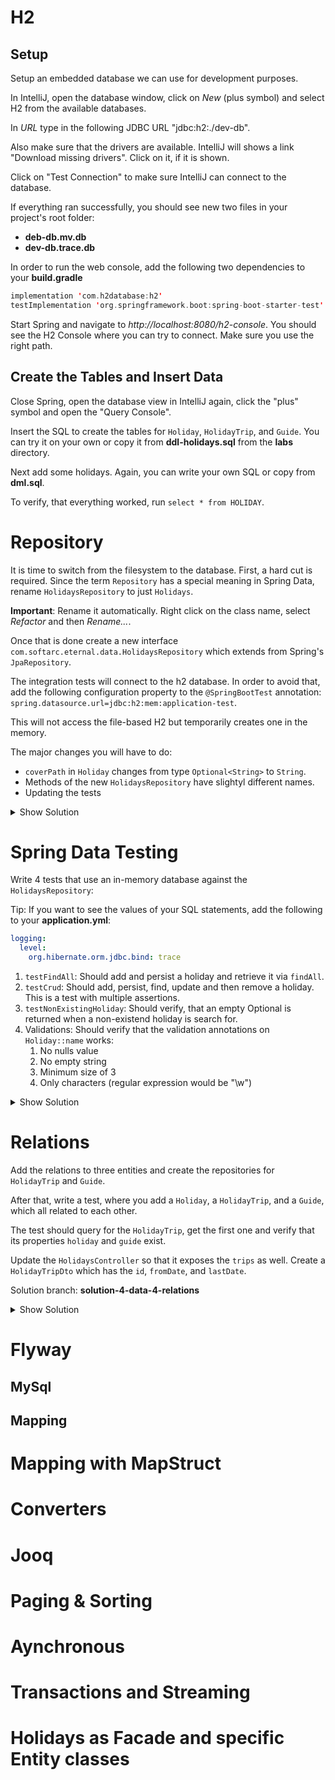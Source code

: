 # H2

## Setup

Setup an embedded database we can use for development purposes.

In IntelliJ, open the database window, click on _New_ (plus symbol) and select H2 from the available databases.

In _URL_ type in the following JDBC URL "jdbc:h2:./dev-db".

Also make sure that the drivers are available. IntelliJ will shows a link "Download missing drivers". Click on it, if it is shown.

Click on "Test Connection" to make sure IntelliJ can connect to the database.

If everything ran successfully, you should see new two files in your project's root folder:

- **deb-db.mv.db**
- **dev-db.trace.db**

In order to run the web console, add the following two dependencies to your **build.gradle**

```kotlin
implementation 'com.h2database:h2'
testImplementation 'org.springframework.boot:spring-boot-starter-test'
```

Start Spring and navigate to _http://localhost:8080/h2-console_. You should see the H2 Console where you can try to connect. Make sure you use the right path.

## Create the Tables and Insert Data

Close Spring, open the database view in IntelliJ again, click the "plus" symbol and open the "Query Console".

Insert the SQL to create the tables for `Holiday`, `HolidayTrip`, and `Guide`. You can try it on your own or copy it from **ddl-holidays.sql** from the **labs** directory.

Next add some holidays. Again, you can write your own SQL or copy from **dml.sql**.

To verify, that everything worked, run `select * from HOLIDAY`.

# Repository

It is time to switch from the filesystem to the database. First, a hard cut is required. Since the term `Repository` has a special meaning in Spring Data, rename `HolidaysRepository` to just `Holidays`.

**Important**: Rename it automatically. Right click on the class name, select _Refactor_ and then _Rename..._.

Once that is done create a new interface `com.softarc.eternal.data.HolidaysRepository` which extends from Spring's `JpaRepository`.

The integration tests will connect to the h2 database. In order to avoid that, add the following configuration property to the `@SpringBootTest` annotation: `spring.datasource.url=jdbc:h2:mem:application-test`.

This will not access the file-based H2 but temporarily creates one in the memory.

The major changes you will have to do:

- `coverPath` in `Holiday` changes from type `Optional<String>` to `String`.
- Methods of the new `HolidaysRepository` have slightyl different names.
- Updating the tests

<details>
<summary>Show Solution</summary>
<p>

**application.yml**

```yaml
spring:
  datasource:
    url: jdbc:h2:./dev-db
    driver-class-name: org.h2.Driver
```

**HolidaysRepository.java**

```java
package com.softarc.eternal.data;

import com.softarc.eternal.domain.Holiday;
import java.util.List;
import org.springframework.data.repository.CrudRepository;

public interface HolidaysRepository extends CrudRepository<Holiday, Long> {
  List<Holiday> findAll();
}

```

**Holiday.java**

```java
package com.softarc.eternal.domain;

import jakarta.persistence.*;
import java.util.HashSet;
import java.util.Set;
import lombok.AllArgsConstructor;
import lombok.Builder;
import lombok.Data;
import lombok.NoArgsConstructor;

@Data
@AllArgsConstructor
@NoArgsConstructor
@Builder
@Entity
public class Holiday {

  @Id
  @GeneratedValue(strategy = GenerationType.IDENTITY)
  private Long id;

  private String name;

  private String description;

  @Column(name = "COVERPATH")
  private String coverPath;

  @Builder.Default
  @Transient
  private Set<HolidayTrip> trips = new HashSet<>();
}

```

**HolidaysController.java**

For the changes in the controller, please checkout the diff from branch **solution-4-data-2-entity**.

</p>
</details>

# Spring Data Testing

Write 4 tests that use an in-memory database against the `HolidaysRepository`:

Tip: If you want to see the values of your SQL statements, add the following to your **application.yml**:

```yml
logging:
  level:
    org.hibernate.orm.jdbc.bind: trace
```

1. `testFindAll`: Should add and persist a holiday and retrieve it via `findAll`.
2. `testCrud`: Should add, persist, find, update and then remove a holiday. This is a test with multiple assertions.
3. `testNonExistingHoliday`: Should verify, that an empty Optional is returned when a non-existend holiday is search for.
4. Validations: Should verify that the validation annotations on `Holiday::name` works:
   1. No nulls value
   2. No empty string
   3. Minimum size of 3
   4. Only characters (regular expression would be "\\w")

<details>
<summary>Show Solution</summary>
<p>

**HolidaysRepositoryTest.java**

```java
package com.softarc.eternal.data;

import static org.assertj.core.api.Assertions.assertThat;
import static org.assertj.core.api.Assertions.assertThatExceptionOfType;

import com.softarc.eternal.domain.HolidayMother;
import jakarta.validation.ConstraintViolationException;
import org.junit.jupiter.api.Test;
import org.junit.jupiter.params.ParameterizedTest;
import org.junit.jupiter.params.provider.ValueSource;
import org.springframework.beans.factory.annotation.Autowired;
import org.springframework.boot.test.autoconfigure.orm.jpa.DataJpaTest;

@DataJpaTest
class HolidaysRepositoryTest {

  @Autowired
  private HolidaysRepository repository;

  @Test
  void testFindAll() {
    var vienna = HolidayMother.vienna().build();
    repository.save(vienna);
    assertThat(repository.findAll()).hasSize(1);
  }

  @Test
  void testCrud() {
    var vienna = HolidayMother.vienna().build();
    repository.save(vienna);
    var entities = repository.findAll();
    assertThat(entities).hasSize(1);
    var entity = entities.get(0);

    assertThat(vienna).isNotEqualTo(entity);
    entity.setName("Wien");
    repository.save(entity);

    var wien = repository.findById(entity.getId()).orElseThrow();
    assertThat(wien.getName()).isEqualTo("Wien");

    repository.deleteById(wien.getId());
    assertThat(repository.findAll()).hasSize(0);
  }

  @Test
  void testNonExistingHoliday() {
    assertThat(repository.findById(1L)).isEmpty();
  }

  @Test
  void testNoBlankName() {
    assertThatExceptionOfType(ConstraintViolationException.class)
      .isThrownBy(() -> repository.save(HolidayMother.vienna().name("").build())
      );
  }

  @Test
  void testNoNullOnName() {
    assertThatExceptionOfType(ConstraintViolationException.class)
      .isThrownBy(() ->
        repository.save(HolidayMother.vienna().name(null).build())
      );
  }

  @ParameterizedTest
  @ValueSource(strings = { "Wr. Neustadt", "District 9", "Tromsø" })
  void testOnlyCharsAndSpaceOnName(String name) {
    assertThatExceptionOfType(ConstraintViolationException.class)
      .isThrownBy(() ->
        repository.save(HolidayMother.vienna().name(name).build())
      );
  }

  @Test
  void testMinSizeOfThreeOnName() {
    assertThatExceptionOfType(ConstraintViolationException.class)
      .isThrownBy(() ->
        repository.save(HolidayMother.vienna().name("Ro").build())
      );
  }
}

```

</p>
</details>

# Relations

Add the relations to three entities and create the repositories for `HolidayTrip` and `Guide`.

After that, write a test, where you add a `Holiday`, a `HolidayTrip`, and a `Guide`, which all related to each other.

The test should query for the `HolidayTrip`, get the first one and verify that its properties `holiday` and `guide` exist.

Update the `HolidaysController` so that it exposes the `trips` as well. Create a `HolidayTripDto` which has the `id`, `fromDate`, and `lastDate`.

Solution branch: **solution-4-data-4-relations**

<details>
<summary>Show Solution</summary>
<p>

**Holiday.java**

```java
//...

public class Holiday {

  // ...

  @OneToMany(mappedBy = "holiday")
  private List<HolidayTrip> trips;
}

```

**Guide.java**

```java
package com.softarc.eternal.domain;

// ...

public class Guide {

  // ...

  @OneToMany
  private Set<HolidayTrip> holidayTrips;
}

```

**HolidayTrip.java**

```java
package com.softarc.eternal.domain;

public class HolidayTrip {

  // ...

  @ManyToOne
  private Holiday holiday;

  @ManyToOne
  private Guide guide;
}

```

**HolidayTripDto.java**

```java
package com.softarc.eternal.web.response;

import jakarta.validation.constraints.NotNull;
import java.time.Instant;

public record HolidayTripDto(
  @NotNull Long id,
  @NotNull Instant fromDate,
  @NotNull Instant toDate
) {}

```

**HolidayReponse.java**

```java
package com.softarc.eternal.web.response;

// ...

public record HolidayResponse(
  //...
  @NotNull List<HolidayTripDto> holidayTrips
) {}

```

**HolidayController.java**

```java
package com.softarc.eternal.web;

// ...

public class HolidaysController {

  // ...

  private HolidayResponse toHolidayResponse(Holiday holiday) {
    var trips = holiday.getTrips().stream().map(HolidayTrip::getId).toList();
    return new HolidayResponse(
      holiday.getId(),
      holiday.getName(),
      holiday.getDescription(),
      holiday.getCoverPath() != null,
      holiday
        .getTrips()
        .stream()
        .map(trip ->
          new HolidayTripDto(trip.getId(), trip.getFromDate(), trip.getToDate())
        )
        .collect(Collectors.toList())
    );
  }
  // ...
}

```

**DbTest.java**

```java
package com.softarc.eternal.data;

import static org.assertj.core.api.Assertions.assertThat;

import com.softarc.eternal.domain.*;
import org.junit.jupiter.api.Disabled;
import org.junit.jupiter.api.Test;
import org.springframework.beans.factory.annotation.Autowired;
import org.springframework.boot.test.autoconfigure.orm.jpa.DataJpaTest;
import org.springframework.boot.test.autoconfigure.orm.jpa.TestEntityManager;

@DataJpaTest
public class DbTest {

  @Autowired
  TestEntityManager entityManager;

  @Autowired
  HolidaysRepository holidaysRepository;

  @Autowired
  GuideRepository guideRepository;

  @Autowired
  HolidayTripRepository holidayTripRepository;

  Holiday vienna;
  HolidayTrip holidayTrip;
  Guide deborah;

  void setupFullHoliday() {
    var holiday = HolidayMother.vienna().build();
    this.vienna = holidaysRepository.save(holiday);

    var guide = GuideMother.deborah().build();
    this.deborah = guideRepository.save(guide);

    var trip = HolidayTripMother.start2022(vienna).guide(deborah).build();
    this.holidayTrip = holidayTripRepository.save(trip);
  }

  @Test
  void testRelationForHolidayTrip() {
    setupFullHoliday();
    var trip = holidayTripRepository.findAll().iterator().next();
    assertThat(trip.getHoliday().getName()).isEqualTo("Vienna");
    assertThat(trip.getGuide().getFirstname()).isEqualTo("Deborah");
  }
}

```

</p>
</details>

# Flyway

## MySql

## Mapping

# Mapping with MapStruct

# Converters

# Jooq

# Paging & Sorting

# Aynchronous

# Transactions and Streaming

# Holidays as Facade and specific Entity classes
